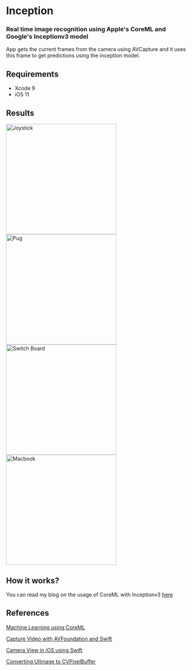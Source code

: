 # Inception
### Real time image recognition using Apple's CoreML and Google's Inceptionv3 model

App gets the current frames from the camera using AVCapture and it uses this frame to get predictions using the inception model.

## Requirements
- Xcode 9
- iOS 11

## Results
<img src="https://raw.githubusercontent.com/m25lazi/inception/master/result/joystick.jpg" alt="Joystick" width="300">
<img src="https://raw.githubusercontent.com/m25lazi/inception/master/result/pug.jpg" alt="Pug" width="300">
<img src="https://raw.githubusercontent.com/m25lazi/inception/master/result/switch.jpg" alt="Switch Board" width="300">
<img src="https://raw.githubusercontent.com/m25lazi/inception/master/result/mac.jpg" alt="Macbook" width="300">


## How it works?
You can read my blog on the usage of CoreML with Inceptionv3 [here](https://medium.com/@m25lazi/building-a-real-time-object-recognizer-for-ios-a678d2baf8f0)


## References

[Machine Learning using CoreML](https://developer.apple.com/machine-learning/)

[Capture Video with AVFoundation and Swift](https://www.invasivecode.com/weblog/AVFoundation-Swift-capture-video/)

[Camera View in iOS using Swift](https://gist.github.com/MihaelIsaev/273e4e8ddaaf062d2155)

[Converting UIImage to CVPixelBuffer](https://www.hackingwithswift.com/whats-new-in-ios-11)


